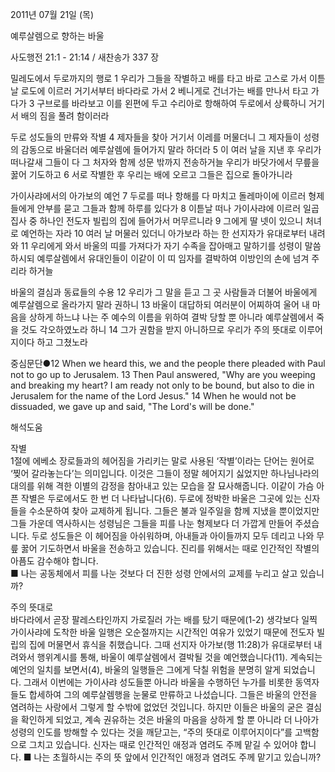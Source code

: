2011년 07월 21일 (목)

예루살렘으로 향하는 바울



사도행전 21:1 - 21:14 / 새찬송가 337 장


밀레도에서 두로까지의 행로
1 우리가 그들을 작별하고 배를 타고 바로 고스로 가서 이튿날 로도에 이르러 거기서부터 바다라로 가서 2 베니게로 건너가는 배를 만나서 타고 가다가 3 구브로를 바라보고 이를 왼편에 두고 수리아로 항해하여 두로에서 상륙하니 거기서 배의 짐을 풀려 함이러라   

두로 성도들의 만류와 작별
4 제자들을 찾아 거기서 이레를 머물더니 그 제자들이 성령의 감동으로 바울더러 예루살렘에 들어가지 말라 하더라 5 이 여러 날을 지낸 후 우리가 떠나갈새 그들이 다 그 처자와 함께 성문 밖까지 전송하거늘 우리가 바닷가에서 무릎을 꿇어 기도하고 6 서로 작별한 후 우리는 배에 오르고 그들은 집으로 돌아가니라   

가이사랴에서의 아가보의 예언
7 두로를 떠나 항해를 다 마치고 돌레마이에 이르러 형제들에게 안부를 묻고 그들과 함께 하루를 있다가 8 이튿날 떠나 가이사랴에 이르러 일곱 집사 중 하나인 전도자 빌립의 집에 들어가서 머무르니라 9 그에게 딸 넷이 있으니 처녀로 예언하는 자라 10 여러 날 머물러 있더니 아가보라 하는 한 선지자가 유대로부터 내려와 11 우리에게 와서 바울의 띠를 가져다가 자기 수족을 잡아매고 말하기를 성령이 말씀하시되 예루살렘에서 유대인들이 이같이 이 띠 임자를 결박하여 이방인의 손에 넘겨 주리라 하거늘   

바울의 결심과 동료들의 수용
12 우리가 그 말을 듣고 그 곳 사람들과 더불어 바울에게 예루살렘으로 올라가지 말라 권하니 13 바울이 대답하되 여러분이 어찌하여 울어 내 마음을 상하게 하느냐 나는 주 예수의 이름을 위하여 결박 당할 뿐 아니라 예루살렘에서 죽을 것도 각오하였노라 하니 14 그가 권함을 받지 아니하므로 우리가 주의 뜻대로 이루어지이다 하고 그쳤노라 

중심문단●12 When we heard this, we and the people there pleaded with Paul not to go up to Jerusalem. 13 Then Paul answered, "Why are you weeping and breaking my heart? I am ready not only to be bound, but also to die in Jerusalem for the name of the Lord Jesus." 14 When he would not be dissuaded, we gave up and said, "The Lord's will be done."

해석도움





작별  
1절에 에베소 장로들과의 헤어짐을 가리키는 말로 사용된 ‘작별’이라는 단어는 원어로 ‘찢어 갈라놓는다’는 의미입니다. 이것은 그들이 정말 헤어지기 싫었지만 하나님나라의 대의를 위해 격한 이별의 감정을 참아내고 있는 모습을 잘 묘사해줍니다. 이같이 가슴 아픈 작별은 두로에서도 한 번 더 나타납니다(6). 두로에 정박한 바울은 그곳에 있는 신자들을 수소문하여 찾아 교제하게 됩니다. 그들은 불과 일주일을 함께 지냈을 뿐이었지만 그들 가운데 역사하시는 성령님은 그들을 피를 나눈 형제보다 더 가깝게 만들어 주셨습니다. 두로 성도들은 이 헤어짐을 아쉬워하며, 아내들과 아이들까지 모두 데리고 나와 무릎 꿇어 기도하면서 바울을 전송하고 있습니다. 진리를 위해서는 때로 인간적인 작별의 아픔도 감수해야 합니다.  
■ 나는 공동체에서 피를 나눈 것보다 더 진한 성령 안에서의 교제를 누리고 살고 있습니까? 

주의 뜻대로  
바다라에서 곧장 팔레스타인까지 가로질러 가는 배를 탔기 때문에(1-2) 생각보다 일찍 가이사랴에 도착한 바울 일행은 오순절까지는 시간적인 여유가 있었기 때문에 전도자 빌립의 집에 머물면서 휴식을 취했습니다. 그때 선지자 아가보(행 11:28)가 유대로부터 내려와서 행위계시를 통해, 바울이 예루살렘에서 결박될 것을 예언했습니다(11). 계속되는 예언의 일치를 보면서(4), 바울의 일행들은 그에게 닥칠 위험을 분명히 알게 되었습니다. 그래서 이번에는 가이사랴 성도들뿐 아니라 바울을 수행하던 누가를 비롯한 동역자들도 합세하여 그의 예루살렘행을 눈물로 만류하고 나섰습니다. 그들은 바울의 안전을 염려하는 사랑에서 그렇게 할 수밖에 없었던 것입니다. 하지만 이들은 바울의 굳은 결심을 확인하게 되었고, 계속 권유하는 것은 바울의 마음을 상하게 할 뿐 아니라 더 나아가 성령의 인도를 방해할 수 있다는 것을 깨닫고는, “주의 뜻대로 이루어지이다”를 고백함으로 그치고 있습니다. 신자는 때로 인간적인 애정과 염려도 주께 맡길 수 있어야 합니다. 
■ 나는 초월하시는 주의 뜻 앞에서 인간적인 애정과 염려도 주께 맡기고 있습니까?